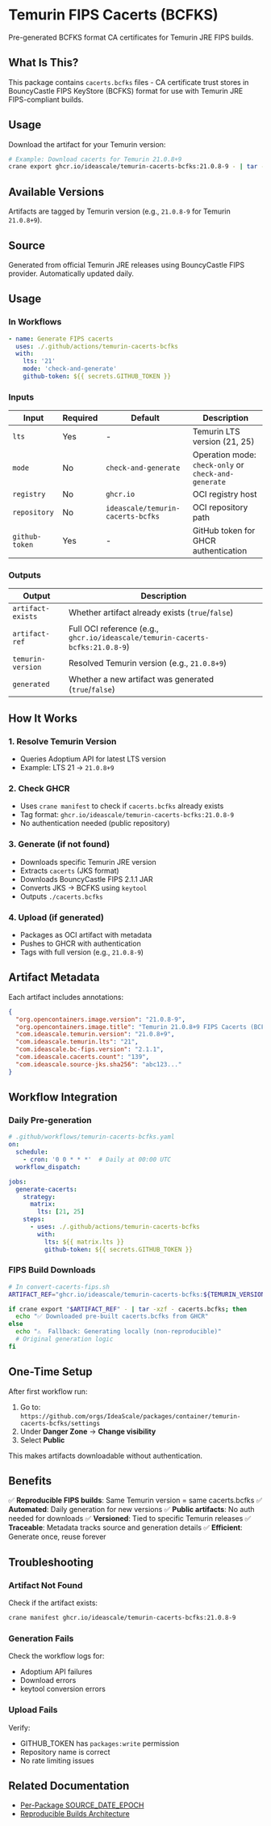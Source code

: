 # Temurin FIPS Cacerts (BCFKS)

Pre-generated BCFKS format CA certificates for Temurin JRE FIPS builds.

## What Is This?

This package contains `cacerts.bcfks` files - CA certificate trust stores in BouncyCastle FIPS KeyStore (BCFKS) format for use with Temurin JRE FIPS-compliant builds.

## Usage

Download the artifact for your Temurin version:

```bash
# Example: Download cacerts for Temurin 21.0.8+9
crane export ghcr.io/ideascale/temurin-cacerts-bcfks:21.0.8-9 - | tar -xzf - cacerts.bcfks
```

## Available Versions

Artifacts are tagged by Temurin version (e.g., `21.0.8-9` for Temurin `21.0.8+9`).

## Source

Generated from official Temurin JRE releases using BouncyCastle FIPS provider.
Automatically updated daily.

## Usage

### In Workflows

```yaml
- name: Generate FIPS cacerts
  uses: ./.github/actions/temurin-cacerts-bcfks
  with:
    lts: '21'
    mode: 'check-and-generate'
    github-token: ${{ secrets.GITHUB_TOKEN }}
```

### Inputs

| Input | Required | Default | Description |
|-------|----------|---------|-------------|
| `lts` | Yes | - | Temurin LTS version (21, 25) |
| `mode` | No | `check-and-generate` | Operation mode: `check-only` or `check-and-generate` |
| `registry` | No | `ghcr.io` | OCI registry host |
| `repository` | No | `ideascale/temurin-cacerts-bcfks` | OCI repository path |
| `github-token` | Yes | - | GitHub token for GHCR authentication |

### Outputs

| Output | Description |
|--------|-------------|
| `artifact-exists` | Whether artifact already exists (`true`/`false`) |
| `artifact-ref` | Full OCI reference (e.g., `ghcr.io/ideascale/temurin-cacerts-bcfks:21.0.8-9`) |
| `temurin-version` | Resolved Temurin version (e.g., `21.0.8+9`) |
| `generated` | Whether a new artifact was generated (`true`/`false`) |

## How It Works

### 1. Resolve Temurin Version
- Queries Adoptium API for latest LTS version
- Example: LTS 21 → `21.0.8+9`

### 2. Check GHCR
- Uses `crane manifest` to check if `cacerts.bcfks` already exists
- Tag format: `ghcr.io/ideascale/temurin-cacerts-bcfks:21.0.8-9`
- No authentication needed (public repository)

### 3. Generate (if not found)
- Downloads specific Temurin JRE version
- Extracts `cacerts` (JKS format)
- Downloads BouncyCastle FIPS 2.1.1 JAR
- Converts JKS → BCFKS using `keytool`
- Outputs `./cacerts.bcfks`

### 4. Upload (if generated)
- Packages as OCI artifact with metadata
- Pushes to GHCR with authentication
- Tags with full version (e.g., `21.0.8-9`)

## Artifact Metadata

Each artifact includes annotations:

```json
{
  "org.opencontainers.image.version": "21.0.8-9",
  "org.opencontainers.image.title": "Temurin 21.0.8+9 FIPS Cacerts (BCFKS)",
  "com.ideascale.temurin.version": "21.0.8+9",
  "com.ideascale.temurin.lts": "21",
  "com.ideascale.bc-fips.version": "2.1.1",
  "com.ideascale.cacerts.count": "139",
  "com.ideascale.source-jks.sha256": "abc123..."
}
```

## Workflow Integration

### Daily Pre-generation

```yaml
# .github/workflows/temurin-cacerts-bcfks.yaml
on:
  schedule:
    - cron: '0 0 * * *'  # Daily at 00:00 UTC
  workflow_dispatch:

jobs:
  generate-cacerts:
    strategy:
      matrix:
        lts: [21, 25]
    steps:
      - uses: ./.github/actions/temurin-cacerts-bcfks
        with:
          lts: ${{ matrix.lts }}
          github-token: ${{ secrets.GITHUB_TOKEN }}
```

### FIPS Build Downloads

```bash
# In convert-cacerts-fips.sh
ARTIFACT_REF="ghcr.io/ideascale/temurin-cacerts-bcfks:${TEMURIN_VERSION_TAG}"

if crane export "$ARTIFACT_REF" - | tar -xzf - cacerts.bcfks; then
  echo "✅ Downloaded pre-built cacerts.bcfks from GHCR"
else
  echo "⚠️  Fallback: Generating locally (non-reproducible)"
  # Original generation logic
fi
```

## One-Time Setup

After first workflow run:

1. Go to: `https://github.com/orgs/IdeaScale/packages/container/temurin-cacerts-bcfks/settings`
2. Under **Danger Zone** → **Change visibility**
3. Select **Public**

This makes artifacts downloadable without authentication.

## Benefits

✅ **Reproducible FIPS builds**: Same Temurin version = same cacerts.bcfks
✅ **Automated**: Daily generation for new versions
✅ **Public artifacts**: No auth needed for downloads
✅ **Versioned**: Tied to specific Temurin releases
✅ **Traceable**: Metadata tracks source and generation details
✅ **Efficient**: Generate once, reuse forever

## Troubleshooting

### Artifact Not Found

Check if the artifact exists:
```bash
crane manifest ghcr.io/ideascale/temurin-cacerts-bcfks:21.0.8-9
```

### Generation Fails

Check the workflow logs for:
- Adoptium API failures
- Download errors
- keytool conversion errors

### Upload Fails

Verify:
- GITHUB_TOKEN has `packages:write` permission
- Repository name is correct
- No rate limiting issues

## Related Documentation

- [Per-Package SOURCE_DATE_EPOCH](../../../.agents/docs/architecture/per-package-source-date-epoch.md)
- [Reproducible Builds Architecture](../../../.agents/docs/architecture/reproducible-builds.md)
